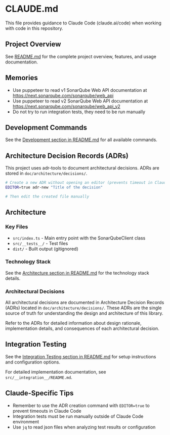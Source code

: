 # CLAUDE.md

This file provides guidance to Claude Code (claude.ai/code) when working with code in this repository.

## Project Overview

See [README.md](./README.md) for the complete project overview, features, and usage documentation.

## Memories

- Use puppeteer to read v1 SonarQube Web API documentation at https://next.sonarqube.com/sonarqube/web_api
- Use puppeteer to read v2 SonarQube Web API documentation at https://next.sonarqube.com/sonarqube/web_api_v2
- Do not try to run integration tests, they need to be run manually

## Development Commands

See the [Development section in README.md](./README.md#🛠️-development) for all available commands.

## Architecture Decision Records (ADRs)

This project uses adr-tools to document architectural decisions. ADRs are stored in `doc/architecture/decisions/`.

```bash
# Create a new ADR without opening an editor (prevents timeout in Claude Code)
EDITOR=true adr-new "Title of the decision"

# Then edit the created file manually
```

## Architecture

### Key Files
- `src/index.ts` - Main entry point with the SonarQubeClient class
- `src/__tests__/` - Test files
- `dist/` - Built output (gitignored)

### Technology Stack

See the [Architecture section in README.md](./README.md#🏗️-architecture) for the technology stack details.

### Architectural Decisions

All architectural decisions are documented in Architecture Decision Records (ADRs) located in `doc/architecture/decisions/`. These ADRs are the single source of truth for understanding the design and architecture of this library.

Refer to the ADRs for detailed information about design rationale, implementation details, and consequences of each architectural decision.

## Integration Testing

See the [Integration Testing section in README.md](./README.md#🧪-integration-testing) for setup instructions and configuration options.

For detailed implementation documentation, see `src/__integration__/README.md`.

## Claude-Specific Tips

- Remember to use the ADR creation command with `EDITOR=true` to prevent timeouts in Claude Code
- Integration tests must be run manually outside of Claude Code environment
- Use `jq` to read json files when analyzing test results or configuration
